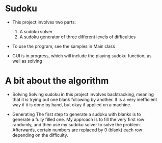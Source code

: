 # Sudoku

- This project involves two parts:
  1. A sodoku solver
  2. A sudoku generator of three different levels of difficulties
 
- To use the program, see the samples in Main class

- GUI is in progress, which will include the playing sudoku function, as well as solving


# A bit about the algorithm

- Solving
  Solving sudoku in this project involves backtracking, meaning that it is trying out one blank following by another. It is a very inefficient way if it is done by hand, but okay if applied on a machine.

- Generating
  The first step to generate a sudoku with blanks is to generate a fully filled one. My approach is to fill the very first row randomly, and then use my sudoku solver to solve the problem. Afterwards, certain numbers are replaced by 0 (blank) each row depending on the difficulty. 
